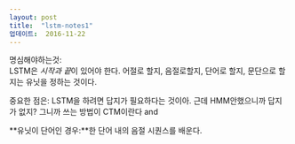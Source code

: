 ```yaml
---
layout: post
title:  "lstm-notes1"
업데이트:  2016-11-22
---
```


명심해야하는것:<br/>LSTM은 *시작과 끝*이 있어야 한다. 어절로 할지, 음절로할지, 단어로 할지, 문단으로 할지는 유닛을 정하는 것이다.

중요한 점은: LSTM을 하려면 답지가 필요하다는 것이아. 근데 HMM안했으니까 답지가 없지? 
그니까 쓰는 방법이 CTM이란다 and

**유닛이 단어인 경우:**한 단어 내의 음절 시퀀스를 배운다.

